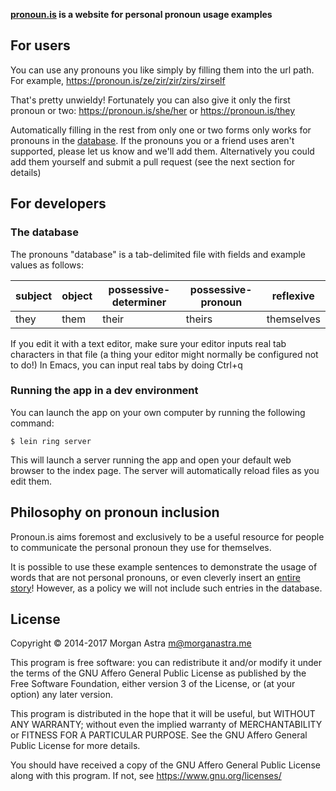 **[pronoun.is](https://pronoun.is) is a website for personal pronoun usage examples**

## For users

You can use any pronouns you like simply by filling them into the
url path. For example, https://pronoun.is/ze/zir/zir/zirs/zirself

That's pretty unwieldy! Fortunately you can also give it only the
first pronoun or two: https://pronoun.is/she/her or https://pronoun.is/they

Automatically filling in the rest from only one or two forms only
works for pronouns in the [database](resources/pronouns.tab). If the
pronouns you or a friend uses aren't supported, please let us know and
we'll add them. Alternatively you could add them yourself and submit a
pull request (see the next section for details)

## For developers

### The database

The pronouns "database" is a tab-delimited file with fields and
example values as follows:

subject|object|possessive-determiner|possessive-pronoun|reflexive
-------|------|---------------------|------------------|---------
they   | them | their               | theirs           | themselves

If you edit it with a text editor, make sure your editor inputs real
tab characters in that file (a thing your editor might normally be
configured not to do!) In Emacs, you can input real tabs by doing
Ctrl+q <tab>

### Running the app in a dev environment

You can launch the app on your own computer by running the following
command:

```
$ lein ring server
```

This will launch a server running the app and open your default web browser to the index page. The server will automatically reload files as you edit them.

## Philosophy on pronoun inclusion

Pronoun.is aims foremost and exclusively to be a useful resource for people to communicate the personal pronoun they use for themselves.

It is possible to use these example sentences to demonstrate the usage of words that are not personal pronouns, or even cleverly insert an [entire story](https://pronoun.is/she/or%20they,%20those%20ships%20who%20were%20docked%20and%20still%20equipped%20with%20ancillaries,%20arranged%20to%20share%20the%20duty%20of%20monitoring%20our%20guest%20as%20it%20fit%20into%20their%20routines;%20that%20was%20the%20agreement,%20despite%20it%20being%20less%20convenient%20for%20me%20to%20participate%20at%20all,%20on%20the%20grounds%20that%20certain%20visitors%20might%20prefer%20a%20constant%20individual%20companion%20to%20what%20might%20seem,%20depending%20on%20their%20past%20experiences,%20to%20be%20undue%20attention%20from%20every%20soldier%20they%20passed.%20As%20usual,%20then,%20I%20took%20the%20first%20shift/the%20one%20possession%20of%20hers%20that%20Station%20Security%20hadn't%20confiscated,%20a/knowingly%20left%20with%20her.%20What%20a%20Presger%20frisbee%20might%20do%20or%20even%20look%20like%20I%20couldn't%20say.%20She%20hadn't%20seemed%20the%20sort%20to%20have%20alien%20technology,%20but,%20then%20again,%20neither%20had%20I/another%20unremarkable%20stranger,%20quite%20a%20ways%20down%20the%20concourse,%20who%20caught%20it%20with%20a%20degree%20of%20coordination%20that%20most%20would%20have%20overlooked.%20It%20did%20not%20escape%20my%20notice,%20however.%20"Cousin,"%20I%20said,%20enough%20to%20convey%20-%20unless%20our%20visitor%20were%20quite%20ignorant,%20but,%20of%20course,%20at%20this%20point%20I%20was%20certain%20that%20she%20couldn't%20be%20-%20both%20that%20I%20knew%20what%20she%20was%20not%20and%20that%20I%20was%20giving%20her%20the%20benefit%20of%20the%20doubt%20as%20to%20what,%20or%20who,%20she%20was)! However, as a policy we will not include such entries in the database.


## License
Copyright © 2014-2017 Morgan Astra <m@morganastra.me>

This program is free software: you can redistribute it and/or modify
it under the terms of the GNU Affero General Public License as
published by the Free Software Foundation, either version 3 of the
License, or (at your option) any later version.

This program is distributed in the hope that it will be useful,
but WITHOUT ANY WARRANTY; without even the implied warranty of
MERCHANTABILITY or FITNESS FOR A PARTICULAR PURPOSE.  See the
GNU Affero General Public License for more details.

You should have received a copy of the GNU Affero General Public License
along with this program.  If not, see <https://www.gnu.org/licenses/>

